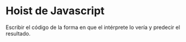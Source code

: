 # Hoist de Javascript

Escribir el código de la forma en que el intérprete lo vería y predecir el resultado.
